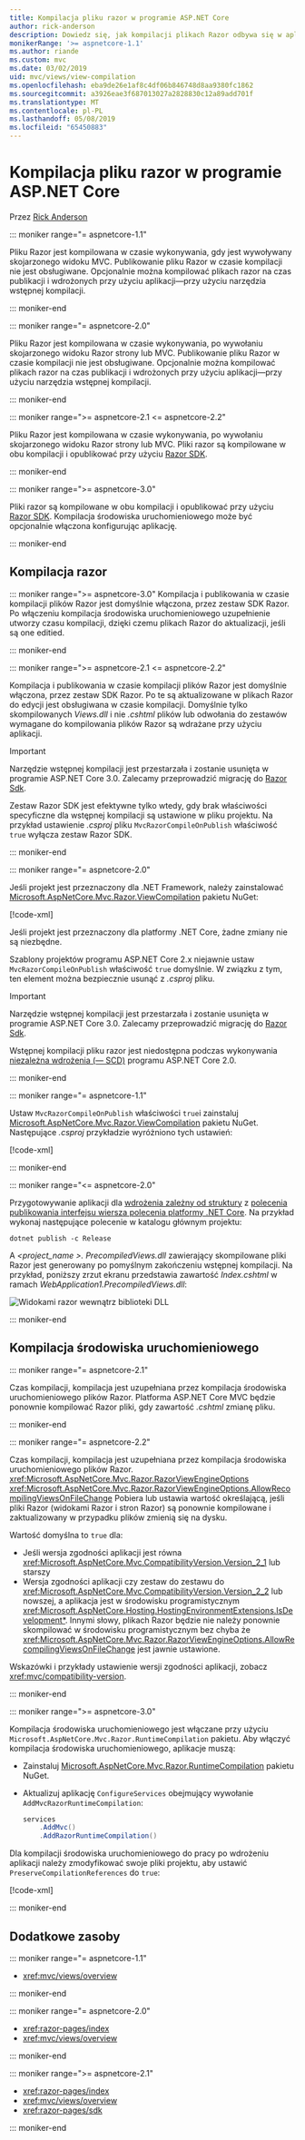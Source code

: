 ```yaml
---
title: Kompilacja pliku razor w programie ASP.NET Core
author: rick-anderson
description: Dowiedz się, jak kompilacji plikach Razor odbywa się w aplikacji ASP.NET Core.
monikerRange: '>= aspnetcore-1.1'
ms.author: riande
ms.custom: mvc
ms.date: 03/02/2019
uid: mvc/views/view-compilation
ms.openlocfilehash: eba9de26e1af8c4df06b846748d8aa9380fc1862
ms.sourcegitcommit: a3926eae3f687013027a2828830c12a89add701f
ms.translationtype: MT
ms.contentlocale: pl-PL
ms.lasthandoff: 05/08/2019
ms.locfileid: "65450883"
---
```

# <a name="razor-file-compilation-in-aspnet-core"></a>Kompilacja pliku razor w programie ASP.NET Core

Przez [Rick Anderson](https://twitter.com/RickAndMSFT)

::: moniker range="= aspnetcore-1.1"

Pliku Razor jest kompilowana w czasie wykonywania, gdy jest wywoływany skojarzonego widoku MVC. Publikowanie pliku Razor w czasie kompilacji nie jest obsługiwane. Opcjonalnie można kompilować plikach razor na czas publikacji i wdrożonych przy użyciu aplikacji&mdash;przy użyciu narzędzia wstępnej kompilacji.

::: moniker-end

::: moniker range="= aspnetcore-2.0"

Pliku Razor jest kompilowana w czasie wykonywania, po wywołaniu skojarzonego widoku Razor strony lub MVC. Publikowanie pliku Razor w czasie kompilacji nie jest obsługiwane. Opcjonalnie można kompilować plikach razor na czas publikacji i wdrożonych przy użyciu aplikacji&mdash;przy użyciu narzędzia wstępnej kompilacji.

::: moniker-end

::: moniker range=">= aspnetcore-2.1 <= aspnetcore-2.2"

Pliku Razor jest kompilowana w czasie wykonywania, po wywołaniu skojarzonego widoku Razor strony lub MVC. Pliki razor są kompilowane w obu kompilacji i opublikować przy użyciu [Razor SDK](xref:razor-pages/sdk).

::: moniker-end

::: moniker range=">= aspnetcore-3.0"

Pliki razor są kompilowane w obu kompilacji i opublikować przy użyciu [Razor SDK](xref:razor-pages/sdk). Kompilacja środowiska uruchomieniowego może być opcjonalnie włączona konfigurując aplikację.

::: moniker-end

## <a name="razor-compilation"></a>Kompilacja razor

::: moniker range=">= aspnetcore-3.0"
Kompilacja i publikowania w czasie kompilacji plików Razor jest domyślnie włączona, przez zestaw SDK Razor. Po włączeniu kompilacja środowiska uruchomieniowego uzupełnienie utworzy czasu kompilacji, dzięki czemu plikach Razor do aktualizacji, jeśli są one editied.

::: moniker-end

::: moniker range=">= aspnetcore-2.1 <= aspnetcore-2.2"

Kompilacja i publikowania w czasie kompilacji plików Razor jest domyślnie włączona, przez zestaw SDK Razor. Po te są aktualizowane w plikach Razor do edycji jest obsługiwana w czasie kompilacji. Domyślnie tylko skompilowanych *Views.dll* i nie *.cshtml* plików lub odwołania do zestawów wymagane do kompilowania plików Razor są wdrażane przy użyciu aplikacji.

> [!IMPORTANT]
> Narzędzie wstępnej kompilacji jest przestarzała i zostanie usunięta w programie ASP.NET Core 3.0. Zalecamy przeprowadzić migrację do [Razor Sdk](xref:razor-pages/sdk).
>
> Zestaw Razor SDK jest efektywne tylko wtedy, gdy brak właściwości specyficzne dla wstępnej kompilacji są ustawione w pliku projektu. Na przykład ustawienie *.csproj* pliku `MvcRazorCompileOnPublish` właściwość `true` wyłącza zestaw Razor SDK.

::: moniker-end

::: moniker range="= aspnetcore-2.0"

Jeśli projekt jest przeznaczony dla .NET Framework, należy zainstalować [Microsoft.AspNetCore.Mvc.Razor.ViewCompilation](https://www.nuget.org/packages/Microsoft.AspNetCore.Mvc.Razor.ViewCompilation/) pakietu NuGet:

[!code-xml[](view-compilation/sample/DotNetFrameworkProject.csproj?name=snippet_ViewCompilationPackage)]

Jeśli projekt jest przeznaczony dla platformy .NET Core, żadne zmiany nie są niezbędne.

Szablony projektów programu ASP.NET Core 2.x niejawnie ustaw `MvcRazorCompileOnPublish` właściwość `true` domyślnie. W związku z tym, ten element można bezpiecznie usunąć z *.csproj* pliku.

> [!IMPORTANT]
> Narzędzie wstępnej kompilacji jest przestarzała i zostanie usunięta w programie ASP.NET Core 3.0. Zalecamy przeprowadzić migrację do [Razor Sdk](xref:razor-pages/sdk).
>
> Wstępnej kompilacji pliku razor jest niedostępna podczas wykonywania [niezależna wdrożenia (— SCD)](/dotnet/core/deploying/#self-contained-deployments-scd) programu ASP.NET Core 2.0.

::: moniker-end

::: moniker range="= aspnetcore-1.1"

Ustaw `MvcRazorCompileOnPublish` właściwości `true`i zainstaluj [Microsoft.AspNetCore.Mvc.Razor.ViewCompilation](https://www.nuget.org/packages/Microsoft.AspNetCore.Mvc.Razor.ViewCompilation/) pakietu NuGet. Następujące *.csproj* przykładzie wyróżniono tych ustawień:

[!code-xml[](view-compilation/sample/MvcRazorCompileOnPublish.csproj?highlight=4,10)]

::: moniker-end

::: moniker range="<= aspnetcore-2.0"

Przygotowywanie aplikacji dla [wdrożenia zależny od struktury](/dotnet/core/deploying/#framework-dependent-deployments-fdd) z [polecenia publikowania interfejsu wiersza polecenia platformy .NET Core](/dotnet/core/tools/dotnet-publish). Na przykład wykonaj następujące polecenie w katalogu głównym projektu:

```console
dotnet publish -c Release
```

A  *\<project_name >. PrecompiledViews.dll* zawierający skompilowane pliki Razor jest generowany po pomyślnym zakończeniu wstępnej kompilacji. Na przykład, poniższy zrzut ekranu przedstawia zawartość *Index.cshtml* w ramach *WebApplication1.PrecompiledViews.dll*:

![Widokami razor wewnątrz biblioteki DLL](view-compilation/_static/razor-views-in-dll.png)

::: moniker-end

## <a name="runtime-compilation"></a>Kompilacja środowiska uruchomieniowego

::: moniker range="= aspnetcore-2.1"

Czas kompilacji, kompilacja jest uzupełniana przez kompilacja środowiska uruchomieniowego plików Razor. Platforma ASP.NET Core MVC będzie ponownie kompilować Razor pliki, gdy zawartość *.cshtml* zmianę pliku.

::: moniker-end

::: moniker range="= aspnetcore-2.2"

Czas kompilacji, kompilacja jest uzupełniana przez kompilacja środowiska uruchomieniowego plików Razor. <xref:Microsoft.AspNetCore.Mvc.Razor.RazorViewEngineOptions> <xref:Microsoft.AspNetCore.Mvc.Razor.RazorViewEngineOptions.AllowRecompilingViewsOnFileChange> Pobiera lub ustawia wartość określającą, jeśli pliki Razor (widokami Razor i stron Razor) są ponownie kompilowane i zaktualizowany w przypadku plików zmienią się na dysku.

Wartość domyślna to `true` dla:

* Jeśli wersja zgodności aplikacji jest równa <xref:Microsoft.AspNetCore.Mvc.CompatibilityVersion.Version_2_1> lub starszy
* Wersja zgodności aplikacji czy zestaw do zestawu do <xref:Microsoft.AspNetCore.Mvc.CompatibilityVersion.Version_2_2> lub nowszej, a aplikacja jest w środowisku programistycznym <xref:Microsoft.AspNetCore.Hosting.HostingEnvironmentExtensions.IsDevelopment*>. Innymi słowy, plikach Razor będzie nie należy ponownie skompilować w środowisku programistycznym bez chyba że <xref:Microsoft.AspNetCore.Mvc.Razor.RazorViewEngineOptions.AllowRecompilingViewsOnFileChange> jest jawnie ustawione.

Wskazówki i przykłady ustawienie wersji zgodności aplikacji, zobacz <xref:mvc/compatibility-version>.

::: moniker-end

::: moniker range=">= aspnetcore-3.0"

Kompilacja środowiska uruchomieniowego jest włączane przy użyciu `Microsoft.AspNetCore.Mvc.Razor.RuntimeCompilation` pakietu. Aby włączyć kompilacja środowiska uruchomieniowego, aplikacje muszą:

* Zainstaluj [Microsoft.AspNetCore.Mvc.Razor.RuntimeCompilation](https://www.nuget.org/packages/Microsoft.AspNetCore.Mvc.Razor.RuntimeCompilation/) pakietu NuGet.
* Aktualizuj aplikację `ConfigureServices` obejmujący wywołanie `AddMvcRazorRuntimeCompilation`:

  ```csharp
  services
      .AddMvc()
      .AddRazorRuntimeCompilation()
  ```

Dla kompilacji środowiska uruchomieniowego do pracy po wdrożeniu aplikacji należy zmodyfikować swoje pliki projektu, aby ustawić `PreserveCompilationReferences` do `true`:

[!code-xml[](view-compilation/sample/RuntimeCompilation.csproj?highlight=4)]

::: moniker-end

## <a name="additional-resources"></a>Dodatkowe zasoby

::: moniker range="= aspnetcore-1.1"

* <xref:mvc/views/overview>

::: moniker-end

::: moniker range="= aspnetcore-2.0"

* <xref:razor-pages/index>
* <xref:mvc/views/overview>

::: moniker-end

::: moniker range=">= aspnetcore-2.1"

* <xref:razor-pages/index>
* <xref:mvc/views/overview>
* <xref:razor-pages/sdk>

::: moniker-end
